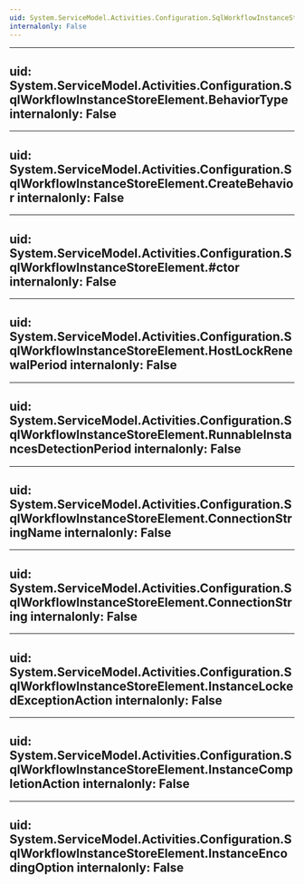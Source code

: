 ```yaml
---
uid: System.ServiceModel.Activities.Configuration.SqlWorkflowInstanceStoreElement
internalonly: False
---
```


---
uid: System.ServiceModel.Activities.Configuration.SqlWorkflowInstanceStoreElement.BehaviorType
internalonly: False
---

---
uid: System.ServiceModel.Activities.Configuration.SqlWorkflowInstanceStoreElement.CreateBehavior
internalonly: False
---

---
uid: System.ServiceModel.Activities.Configuration.SqlWorkflowInstanceStoreElement.#ctor
internalonly: False
---

---
uid: System.ServiceModel.Activities.Configuration.SqlWorkflowInstanceStoreElement.HostLockRenewalPeriod
internalonly: False
---

---
uid: System.ServiceModel.Activities.Configuration.SqlWorkflowInstanceStoreElement.RunnableInstancesDetectionPeriod
internalonly: False
---

---
uid: System.ServiceModel.Activities.Configuration.SqlWorkflowInstanceStoreElement.ConnectionStringName
internalonly: False
---

---
uid: System.ServiceModel.Activities.Configuration.SqlWorkflowInstanceStoreElement.ConnectionString
internalonly: False
---

---
uid: System.ServiceModel.Activities.Configuration.SqlWorkflowInstanceStoreElement.InstanceLockedExceptionAction
internalonly: False
---

---
uid: System.ServiceModel.Activities.Configuration.SqlWorkflowInstanceStoreElement.InstanceCompletionAction
internalonly: False
---

---
uid: System.ServiceModel.Activities.Configuration.SqlWorkflowInstanceStoreElement.InstanceEncodingOption
internalonly: False
---
